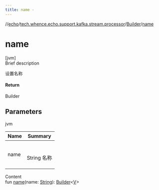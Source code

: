 ```yaml
---
title: name -
---
```

//[echo](../../index.md)/[tech.whence.echo.support.kafka.stream.processor](../index.md)/[Builder](index.md)/[name](name.md)



# name  
[jvm]  
Brief description  


设置名称



#### Return  


Builder<V>



## Parameters  
  
jvm  
  
|  Name|  Summary| 
|---|---|
| name| <br><br>String 名称<br><br>
  
  
Content  
fun [name](name.md)(name: [String](https://kotlinlang.org/api/latest/jvm/stdlib/kotlin/-string/index.html)): [Builder](index.md)<[V](index.md)>  



